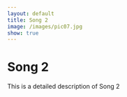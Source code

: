 ```yaml
---
layout: default
title: Song 2
image: /images/pic07.jpg
show: true
---
```


# Song 2

This is a detailed description of Song 2